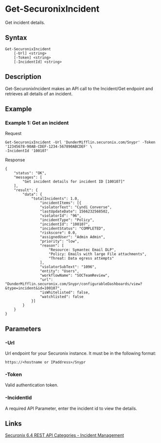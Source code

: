 # Get-SecuronixIncident
Get incident details.

## Syntax
```
Get-SecuronixIncident
    [-Url] <string>
    [-Token] <string>
    [-IncidentId] <string>
```

## Description
Get-SecuronixIncident makes an API call to the Incident/Get endpoint and retrieves all details of an incident.

## Example

### Example 1: Get an incident
Request
```
Get-SecuronixIncident -Url 'DunderMifflin.securonix.com/Snypr' -Token '12345678-90AB-CDEF-1234-567890ABCDEF' \
-IncidentId '100107'
```

Response
```
{
    "status": "OK",
    "messages": [
        "Get incident details for incident ID [100107]"
    ],
    "result": {
        "data": {
            "totalIncidents": 1.0,
                "incidentItems": [{
                "violatorText": "Cyndi Converse",
                "lastUpdateDate": 1566232568502,
                "violatorId": "96",
                "incidentType": "Policy",
                "incidentId": "100107",
                "incidentStatus": "COMPLETED",
                "riskscore": 0.0,
                "assignedUser": "Admin Admin",
                "priority": "low",
                "reason": [
                    "Resource: Symantec Email DLP",
                    "Policy: Emails with large File attachments",
                    "Threat: Data egress attempts"
                ],
                "violatorSubText": "1096",
                "entity": "Users",
                "workflowName": "SOCTeamReview",
                "url": "DunderMifflin.securonix.com/Snypr/configurableDashboards/view?&type=incident&id=100107",
                "isWhitelisted": false,
                "watchlisted": false
            }]
        }
    }
}
```

## Parameters

### -Url
Url endpoint for your Securonix instance.
It must be in the following format:
```
https://<hostname or IPaddress>/Snypr
```
### -Token
Valid authentication token.

### -IncidentId
A required API Parameter, enter the incident id to view the details.

## Links
[Securonix 6.4 REST API Categories - Incident Management](https://documentation.securonix.com/onlinedoc/Content/6.4%20Cloud/Content/SNYPR%206.4/6.4%20Guides/Web%20Services/6.4_REST%20API%20Categories.htm#IncidentManagement)